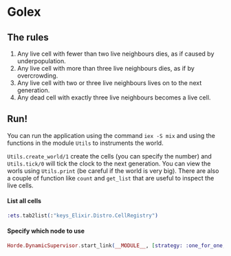 # Golex

## The rules

1. Any live cell with fewer than two live neighbours dies, as if caused by underpopulation.
2. Any live cell with more than three live neighbours dies, as if by overcrowding.
3. Any live cell with two or three live neighbours lives on to the next generation.
4. Any dead cell with exactly three live neighbours becomes a live cell.

## Run!

You can run the application using the command `iex -S mix` and using the functions in the module `Utils` to instruments the world.

`Utils.create_world/1` create the cells (you can specify the number) and `Utils.tick/0` will tick the clock to the next generation. You can view the worls using `Utils.print` (be careful if the world is very big).
There are also a couple of function like `count` and `get_list` that are useful to inspect the live cells.

#### List all cells

```elixir
:ets.tab2list(:"keys_Elixir.Distro.CellRegistry")
```

#### Specify which node to use

```elixir
Horde.DynamicSupervisor.start_link(__MODULE__, [strategy: :one_for_one, distribution_strategy: Distro.LocalNodeDistribution], name: __MODULE__)
```
